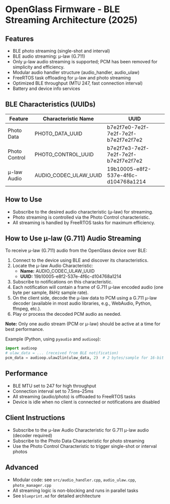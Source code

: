 # OpenGlass Firmware - BLE Streaming Architecture (2025)

## Features
- BLE photo streaming (single-shot and interval)
- BLE audio streaming: μ-law (G.711)
- Only μ-law audio streaming is supported; PCM has been removed for simplicity and efficiency.
- Modular audio handler structure (audio_handler, audio_ulaw)
- FreeRTOS task offloading for μ-law and photo streaming
- Optimized BLE throughput (MTU 247, fast connection interval)
- Battery and device info services

## BLE Characteristics (UUIDs)
| Feature         | Characteristic Name      | UUID                                    |
|----------------|-------------------------|------------------------------------------|
| Photo Data     | PHOTO_DATA_UUID         | b7e2f7e0-7e2f-7e2f-7e2f-b7e2f7e2f7e2     |
| Photo Control  | PHOTO_CONTROL_UUID      | b7e2f7e3-7e2f-7e2f-7e2f-b7e2f7e2f7e2     |
| μ-law Audio    | AUDIO_CODEC_ULAW_UUID   | 19b10005-e8f2-537e-4f6c-d104768a1214    |

## How to Use
- Subscribe to the desired audio characteristic (μ-law) for streaming.
- Photo streaming is controlled via the Photo Control characteristic.
- All streaming is handled by FreeRTOS tasks for maximum efficiency.

## How to Use μ-law (G.711) Audio Streaming

To receive μ-law (G.711) audio from the OpenGlass device over BLE:

1. Connect to the device using BLE and discover its characteristics.
2. Locate the μ-law Audio Characteristic:
   - **Name:** AUDIO_CODEC_ULAW_UUID
   - **UUID:** 19b10005-e8f2-537e-4f6c-d104768a1214
3. Subscribe to notifications on this characteristic.
4. Each notification will contain a frame of G.711 μ-law encoded audio (one byte per sample, 8kHz sample rate).
5. On the client side, decode the μ-law data to PCM using a G.711 μ-law decoder (available in most audio libraries, e.g., WebAudio, Python, ffmpeg, etc.).
6. Play or process the decoded PCM audio as needed.

**Note:** Only one audio stream (PCM or μ-law) should be active at a time for best performance.

Example (Python, using `pyaudio` and `audioop`):
```python
import audioop
# ulaw_data = ... (received from BLE notification)
pcm_data = audioop.ulaw2lin(ulaw_data, 2)  # 2 bytes/sample for 16-bit PCM
```

## Performance
- BLE MTU set to 247 for high throughput
- Connection interval set to 7.5ms–25ms
- All streaming (audio/photo) is offloaded to FreeRTOS tasks
- Device is idle when no client is connected or notifications are disabled

## Client Instructions
- Subscribe to the μ-law Audio Characteristic for G.711 μ-law audio (decoder required)
- Subscribe to the Photo Data Characteristic for photo streaming
- Use the Photo Control Characteristic to trigger single-shot or interval photos

## Advanced
- Modular code: see `src/audio_handler.cpp`, `audio_ulaw.cpp`, `photo_manager.cpp`
- All streaming logic is non-blocking and runs in parallel tasks
- See `blueprint.md` for detailed architecture
